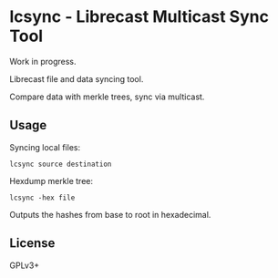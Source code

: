 # lcsync - Librecast Multicast Sync Tool

Work in progress.

Librecast file and data syncing tool.

Compare data with merkle trees, sync via multicast.

## Usage

Syncing local files:

`lcsync source destination`

Hexdump merkle tree:

`lcsync -hex file`

Outputs the hashes from base to root in hexadecimal.

## License

GPLv3+
